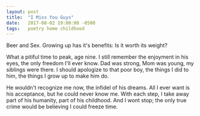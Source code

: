 ```yaml
---
layout: post
title:  "I Miss You Guys"
date:   2017-08-02 19:00:00 -0500
tags:   poetry home childhood
---
```


Beer and Sex. Growing up has it's benefits: Is it worth its weight?

What a pitiful time to peak, age nine. I still remember the enjoyment in his eyes, the only freedom I'll ever know. Dad was strong, Mom was young, my siblings were there. I should apologize to that poor boy, the things I did to him, the things I grow up to make him do.

He wouldn't recognize me now, the infidel of his dreams. All I ever want is his acceptance, but he could never know me. With each step, I take away part of his humanity, part of his childhood. And I wont stop; the only true crime would be believing I could freeze time.
